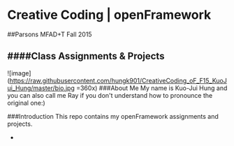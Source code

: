 # Creative Coding | openFramework
##Parsons MFAD+T Fall 2015

####Class Assignments & Projects
-

![image](https://raw.githubusercontent.com/hungk901/CreativeCoding_oF_F15_KuoJui_Hung/master/bio.jpg =360x)
###About Me
My name is Kuo-Jui Hung and you can also call me Ray if you don't understand how to pronounce the original one:) 

###Introduction
This repo contains my openFramework assignments and projects.

-

